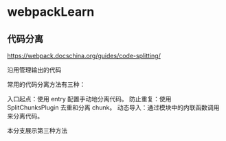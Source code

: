 # webpackLearn

## 代码分离
https://webpack.docschina.org/guides/code-splitting/

沿用管理输出的代码

常用的代码分离方法有三种：

入口起点：使用 entry 配置手动地分离代码。
防止重复：使用 SplitChunksPlugin 去重和分离 chunk。
动态导入：通过模块中的内联函数调用来分离代码。

本分支展示第三种方法